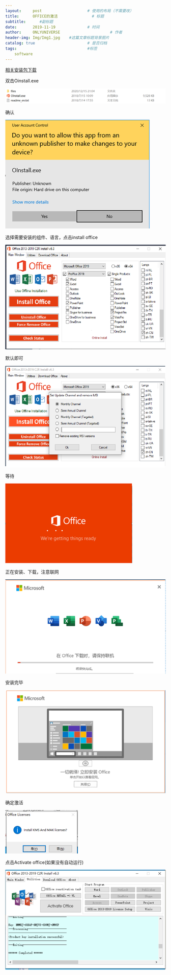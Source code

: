 ```yaml
---
layout:     post                    # 使用的布局（不需要改）
title:      OFFICE的激活               # 标题 
subtitle:      #副标题
date:       2019-11-19              # 时间
author:     ONLYUNIVERSE                      # 作者
header-img: Img/Img1.jpg    #这篇文章标题背景图片
catalog: true                       # 是否归档
tags:                               #标签
    software
---
```


[相关安装包下载]()

双击Oinstall.exe

![](https://github.com/ONLYUNIVERSE/ONLYUNIVERSE.github.io/blob/master/Image/officeinstall7.png?raw=true)

确认

![](https://github.com/ONLYUNIVERSE/ONLYUNIVERSE.github.io/blob/master/Image/officeinstall6.png?raw=true)

选择需要安装的组件、语言，点击install office

![](https://github.com/ONLYUNIVERSE/ONLYUNIVERSE.github.io/blob/master/Image/officeinstall3.png?raw=true)

默认即可

![](https://github.com/ONLYUNIVERSE/ONLYUNIVERSE.github.io/blob/master/Image/officeinstall2.png?raw=true)

等待

![](https://github.com/ONLYUNIVERSE/ONLYUNIVERSE.github.io/blob/master/Image/officeinstall5.png?raw=true)

正在安装、下载，注意联网

![](https://github.com/ONLYUNIVERSE/ONLYUNIVERSE.github.io/blob/master/Image/officeinstall4.png?raw=true)

安装完毕

![](https://github.com/ONLYUNIVERSE/ONLYUNIVERSE.github.io/blob/master/Image/officeinstall1.png?raw=true)

确定激活

![](https://github.com/ONLYUNIVERSE/ONLYUNIVERSE.github.io/blob/master/Image/officeInstall.png?raw=true)

点击Activate office(如果没有自动运行)

![](https://github.com/ONLYUNIVERSE/ONLYUNIVERSE.github.io/blob/master/Image/Officeinstall8.png?raw=true)